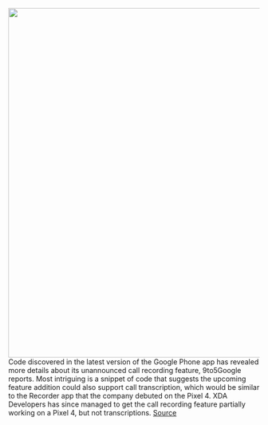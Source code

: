 <img src='https://cdn.vox-cdn.com/thumbor/ICpRS-UdkFf60x06mWcTDiUnpG0=/0x0:2040x1360/1200x800/filters:focal(857x517:1183x843)/cdn.vox-cdn.com/uploads/chorus_image/image/66211415/vpavic_191016_3730_0090.0.jpg' width='700px' /><br/>
Code discovered in the latest version of the Google Phone app has revealed more details about its unannounced call recording feature, 9to5Google reports. Most intriguing is a snippet of code that suggests the upcoming feature addition could also support call transcription, which would be similar to the Recorder app that the company debuted on the Pixel 4. XDA Developers has since managed to get the call recording feature partially working on a Pixel 4, but not transcriptions.
<a href='https://www.theverge.com/2020/1/29/21113199/google-phone-recording-transcription-legal-warnings-responsibility'> Source <a/>
